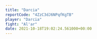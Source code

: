 ```yaml
---
title: "Darcia"
reportCode: "4ZzC3dJ6NPqfKgTB"
player: "Darcia"
fight: "Al'ar"
date: 2021-10-18T19:02:24.561000+00:00
---
```

